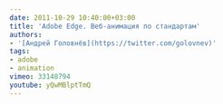```yaml
---
date: 2011-10-29 10:40:00+03:00
title: 'Adobe Edge. Веб-анимация по стандартам'
authors:
- '[Андрей Головнёв](https://twitter.com/golovnev)'
tags:
- adobe
- animation
vimeo: 33148794
youtube: yQwMBlptTmQ
---
```

